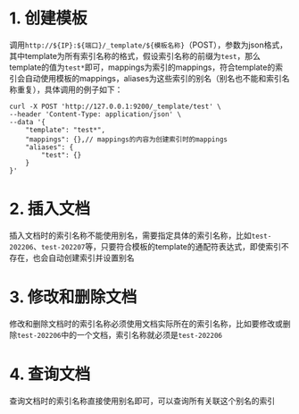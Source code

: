 
# 1. 创建模板

调用`http://${IP}:${端口}/_template/${模板名称}`（POST），参数为json格式，其中template为所有索引名称的格式，假设索引名称的前缀为`test`，那么template的值为`test*`即可，mappings为索引的mappings，符合template的索引会自动使用模板的mappings，aliases为这些索引的别名（别名也不能和索引名称重复），具体调用的例子如下：

```shell
curl -X POST 'http://127.0.0.1:9200/_template/test' \
--header 'Content-Type: application/json' \
--data '{
    "template": "test*",
    "mappings": {},// mappings的内容为创建索引时的mappings
    "aliases": {
        "test": {}
    }
}'
```

# 2. 插入文档

插入文档时的索引名称不能使用别名，需要指定具体的索引名称，比如`test-202206`、`test-202207`等，只要符合模板的template的通配符表达式，即使索引不存在，也会自动创建索引并设置别名

# 3. 修改和删除文档

修改和删除文档时的索引名称必须使用文档实际所在的索引名称，比如要修改或删除`test-202206`中的一个文档，索引名称就必须是`test-202206`

# 4. 查询文档

查询文档时的索引名称直接使用别名即可，可以查询所有关联这个别名的索引
